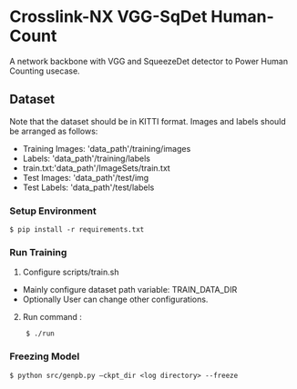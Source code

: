 # Crosslink-NX VGG-SqDet Human-Count

A network backbone with VGG and SqueezeDet detector to Power Human Counting usecase.

## Dataset
  Note that the dataset should be in KITTI format. Images and labels should be arranged as follows:
 - Training Images: 'data_path'/training/images
 - Labels: 'data_path'/training/labels
 - train.txt:'data_path'/ImageSets/train.txt
 - Test Images: 'data_path'/test/img
 - Test Labels: 'data_path'/test/labels





### Setup Environment
```
$ pip install -r requirements.txt
```

### Run Training

1. Configure scripts/train.sh
- Mainly configure dataset path variable: TRAIN_DATA_DIR
- Optionally User can change other configurations.

2. Run command :
```
    $ ./run
```
### Freezing Model
```
$ python src/genpb.py –ckpt_dir <log directory> --freeze
```
